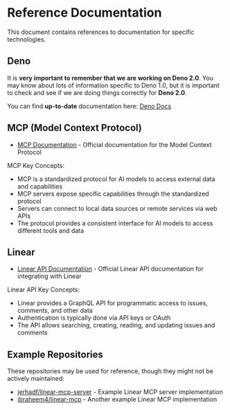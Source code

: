 # Reference Documentation

This document contains references to documentation for specific technologies.

## Deno

It is **very important to remember that we are working on Deno 2.0**. You may know about lots of information specific to Deno 1.0, but it is important to check and see if we are doing things correctly for **Deno 2.0**.

You can find **up-to-date** documentation here: [Deno Docs](https://docs.deno.com)

## MCP (Model Context Protocol)

- [MCP Documentation](https://modelcontextprotocol.io/introduction) - Official documentation for the Model Context Protocol

MCP Key Concepts:
- MCP is a standardized protocol for AI models to access external data and capabilities
- MCP servers expose specific capabilities through the standardized protocol
- Servers can connect to local data sources or remote services via web APIs
- The protocol provides a consistent interface for AI models to access different tools and data

## Linear

- [Linear API Documentation](https://developers.linear.app/docs) - Official Linear API documentation for integrating with Linear

Linear API Key Concepts:
- Linear provides a GraphQL API for programmatic access to issues, comments, and other data
- Authentication is typically done via API keys or OAuth
- The API allows searching, creating, reading, and updating issues and comments

## Example Repositories

These repositories may be used for reference, though they might not be actively maintained:

- [jerhadf/linear-mcp-server](https://github.com/jerhadf/linear-mcp-server) - Example Linear MCP server implementation
- [ibraheem4/linear-mcp](https://github.com/ibraheem4/linear-mcp) - Another example Linear MCP implementation
